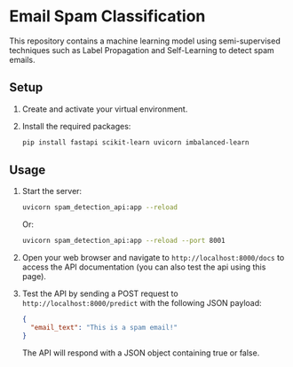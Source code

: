 # Email Spam Classification

This repository contains a machine learning model using semi-supervised techniques such as Label Propagation and Self-Learning to detect spam emails.

## Setup

1. Create and activate your virtual environment.

3. Install the required packages:

    ```bash
    pip install fastapi scikit-learn uvicorn imbalanced-learn
    ```

## Usage

1. Start the server:

    ```bash
    uvicorn spam_detection_api:app --reload
    ```

    Or: 

     ```bash
     uvicorn spam_detection_api:app --reload --port 8001
     ```


2. Open your web browser and navigate to `http://localhost:8000/docs` to access the API documentation (you can also test the api using this page).

3. Test the API by sending a POST request to `http://localhost:8000/predict` with the following JSON payload:

    ```json
    {
      "email_text": "This is a spam email!"
    }
    ```

    The API will respond with a JSON object containing true or false.
